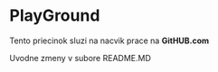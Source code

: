 # PlayGround
Tento priecinok sluzi na nacvik prace na **GitHUB.com**


Uvodne zmeny v subore README.MD
